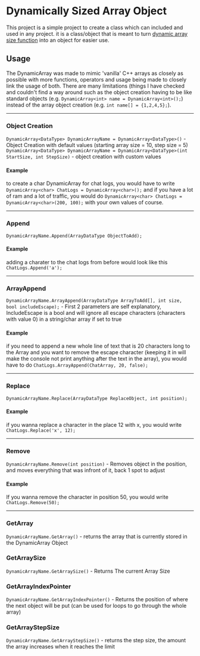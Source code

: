 # Dynamically Sized Array Object
This project is a simple project to create a class which can included and used in any project. it is a class/object that is meant to turn [dynamic array size function](https://github.com/Noscka/Dynamic-Array-size-Function) into an object for easier use.

## Usage
The DynamicArray was made to mimic 'vanilla' C++ arrays as closely as possible with more functions, operators and usage being made to closely link the usage of both. There are many limitations (things I have checked and couldn't find a way around such as the object creation having to be like standard objects (e.g. `DynamicArray<int> name = DynamicArray<int>();`) instead of the array object creation (e.g. `int name[] = {1,2,4,5};`).

---

### Object Creation
`DynamicArray<DataType> DynamicArrayName = DynamicArray<DataType>()` - Object Creation with default values (starting array size = 10, step size = 5) </br>
`DynamicArray<DataType> DynamicArrayName = DynamicArray<DataType>(int StartSize, int StepSize)` - object creation with custom values

#### Example
to create a char DynamicArray for chat logs, you would have to write `DynamicArray<char> ChatLogs = DynamicArray<char>();` and if you have a lot of ram and a lot of traffic, you would do `DynamicArray<char> ChatLogs = DynamicArray<char>(200, 100);` with your own values of course.

---

### Append
`DynamicArrayName.Append(ArrayDataType ObjectToAdd);`

#### Example
adding a charater to the chat logs from before would look like this `ChatLogs.Append('a');`

---

### ArrayAppend
`DynamicArrayName.ArrayAppend(ArrayDataType ArrayToAdd[], int size, bool includeEscape);` - First 2 parameters are self explanatory, IncludeEscape is a bool and will ignore all escape characters (characters with value 0) in a string/char array if set to true

#### Example
if you need to append a new whole line of text that is 20 characters long to the Array and you want to remove the escape character (keeping it in will make the console not print anything after the text in the array), you would have to do `ChatLogs.ArrayAppend(ChatArray, 20, false);`

---

### Replace
`DynamicArrayName.Replace(ArrayDataType ReplaceObject, int position);`

#### Example
if you wanna replace a character in the place 12 with x, you would write `ChatLogs.Replace('x', 12);`

---

### Remove
`DynamicArrayName.Remove(int position)` - Removes object in the position, and moves everything that was infront of it, back 1 spot to adjust

#### Example
If you wanna remove the character in position 50, you would write `ChatLogs.Remove(50);`

---

### GetArray
`DynamicArrayName.GetArray()` - returns the array that is currently stored in the DynamicArray Object

### GetArraySize
`DynamicArrayName.GetArraySize()` - Returns The current Array Size

### GetArrayIndexPointer
`DynamicArrayName.GetArrayIndexPointer()` - Returns the position of where the next object will be put (can be used for loops to go through the whole array)

### GetArrayStepSize
`DynamicArrayName.GetArrayStepSize()` - returns the step size, the amount the array increases when it reaches the limit
